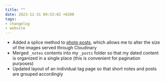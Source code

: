 ```yaml
---
title: ""
date: 2023-12-31 09:53:02 +0200
tags:
- changelog
- website
---
```

- Added a splice method to [photo posts](https://indieweb.org/photo), which allows me to alter the size of the images served through Cloudinary
- Merged `_notes` contents into my `_posts` folder so that my dated content is organized in a single place (this is convenient for pagination purposes)
- Updated layout of an individual tag page so that short notes and posts are grouped accordingly